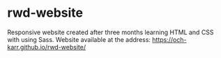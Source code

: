# rwd-website

Responsive website created after three months learning HTML and CSS with using Sass.
Website available at the address: https://och-karr.github.io/rwd-website/
